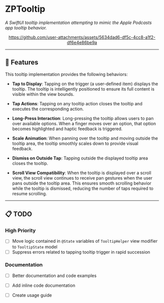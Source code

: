 # ZPTooltip

*A SwiftUI tooltip implementation attempting to mimic the Apple Podcasts app tooltip behavior.*

<div align="center">

https://github.com/user-attachments/assets/5634dad6-df5c-4cc8-a1f2-df6e4e86be9a

</div>

---

## 🎯 Features

This tooltip implementation provides the following behaviors:

- **Tap to Display**: Tapping on the trigger (a user-defined item) displays the tooltip. The tooltip is intelligently positioned to ensure its full content is visible within the view bounds.

- **Tap Actions**: Tapping on any tooltip action closes the tooltip and executes the corresponding action.

- **Long-Press Interaction**: Long-pressing the tooltip allows users to pan over available options. When a finger moves over an option, that option becomes highlighted and haptic feedback is triggered.

- **Scale Animation**: When panning over the tooltip and moving outside the tooltip area, the tooltip smoothly scales down to provide visual feedback.

- **Dismiss on Outside Tap**: Tapping outside the displayed tooltip area closes the tooltip.

- **Scroll View Compatibility**: When the tooltip is displayed over a scroll view, the scroll view continues to receive pan gestures when the user pans outside the tooltip area. This ensures smooth scrolling behavior while the tooltip is dismissed, reducing the number of taps required to resume scrolling.

---

## 📋 TODO

### High Priority
- [ ] Move logic contained in `@State` variables of `TooltipHelper` view modifier to `TooltipState` model
- [ ] Suppress errors related to tapping tooltip trigger in rapid succession

### Documentation
- [ ] Better documentation and code examples
- [ ] Add inline code documentation
- [ ] Create usage guide



